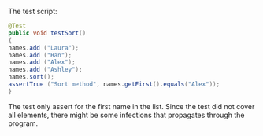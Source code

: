 The test script:
```java
@Test
public void testSort()
{
names.add ("Laura");
names.add ("Han");
names.add ("Alex");
names.add ("Ashley");
names.sort();
assertTrue ("Sort method", names.getFirst().equals("Alex"));
}
```

The test only assert for the first name in the list. Since the test did not cover all elements, there might be some infections that propagates through the program.
